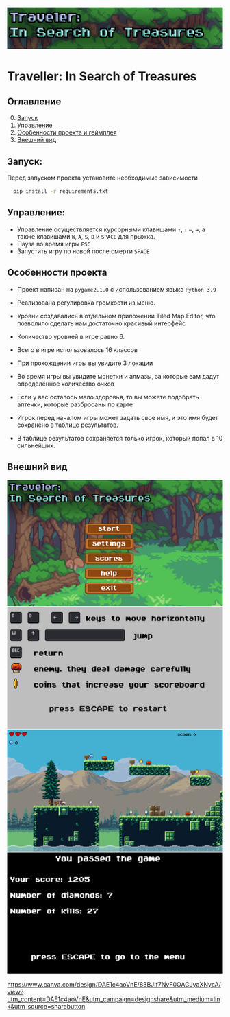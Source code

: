# ![Alt-текст](resources/logo.png "Logo")
Traveller: In Search of Treasures
========================

## Оглавление

0. [Запуск](#Запуск)
1. [Управление](#Управление)
2. [Особенности проекта и геймплея](#Особенности-проекта-и-геймплея)
3. [Внешний вид](#Внешний-вид)

## Запуск:

Перед запуском проекта установите необходимые зависимости

```bash
  pip install -r requirements.txt
```

## Управление:

* Управление осуществляется курсорными клавишами `↑`, `↓` `←`, `→`, а также клавишами `W`, `A`, `S`, `D` и `SPACE` для
  прыжка.
* Пауза во время игры `ESC`
* Запустить игру по новой после смерти `SPACE`

## Особенности проекта

* Проект написан на `pygame2.1.0` с использованием языка `Python 3.9`

* Реализована регулировка громкости из меню.

* Уровни создавались в отдельном приложении Tiled Map Editor, что позволило сделать нам достаточно красивый интерфейс

* Количество уровней в игре равно 6.

* Всего в игре использовалось 16 классов

* При прохождении игры вы увидите 3 локации

* Во время игры вы увидите монетки и алмазы, за которые вам дадут определенное количество очков

* Если у вас осталось мало здоровья, то вы можете подобрать аптечки, которые разбросаны по карте

* Игрок перед началом игры может задать свое имя, и это имя будет сохранено в таблице результатов.

* В таблице результатов сохраняется только игрок, который попал в 10 сильнейших.

## Внешний вид
![Alt-текст](resources/menu_screen.png "Внешний вид меню") ![Alt-текст](resources/help_screen.png "Внешний вид Помощи по игре")
![Alt-текст](resources/play_screen.png "Внешний вид игрового процесса") ![Alt-текст](resources/endgame_screen.png "Внешний вид окончания игры")

https://www.canva.com/design/DAE1c4aoVnE/83BJIf7NyF0OACJyaXNycA/view?utm_content=DAE1c4aoVnE&utm_campaign=designshare&utm_medium=link&utm_source=sharebutton
